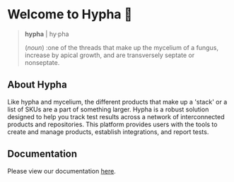 # Welcome to Hypha :wave:

> **hypha** | hy·​pha
>
>(*noun*)
> :one of the threads that make up the mycelium of a fungus, increase by apical growth, and are transversely septate or nonseptate.

## About Hypha

Like hypha and mycelium, the different products that make up a 'stack' or a list of SKUs are a part of something larger. Hypha is a robust solution designed to help you track test results across a network of interconnected products and repositories. This platform provides users with the tools to create and manage products, establish integrations, and report tests.

## Documentation

Please view our documentation [here](https://hypha-rp.github.io/).
